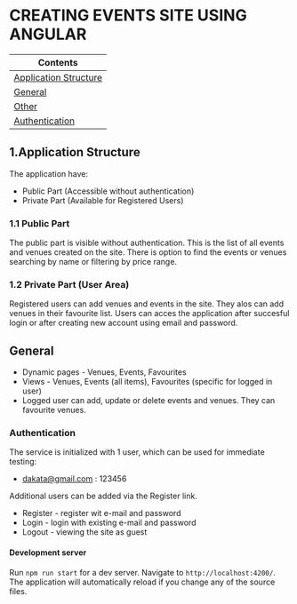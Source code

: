 # CREATING EVENTS SITE USING ANGULAR

| Contents
|---
| [Application Structure](#application)
| [General](#general)
| [Other](#other)
| [Authentication](#authentication)

## 1.Application Structure

The application have:
*	Public Part (Accessible without authentication)
*	Private Part (Available for Registered Users)
### 1.1 Public Part
The public part is visible without authentication. This is the list of all events and venues created on the site. There is option to find the events or venues searching by name or filtering by price range.
### 1.2 Private Part (User Area)
Registered users can add venues and events in the site. They alos can add venues in their favourite list. Users can acces the application after succesful login or after creating new account using email and password.


## General

* Dynamic pages - Venues, Events, Favourites
* Views - Venues, Events (all items), Favourites (specific for logged in user)
* Logged user can add, update or delete events and venues. They can favourite venues.


### Authentication

The service is initialized with 1 user, which can be used for immediate testing:
* dakata@gmail.com : 123456

Additional users can be added via the Register link.

* Register - register wit e-mail and password
* Login - login with existing e-mail and password
* Logout - viewing the site as guest


#### Development server

Run `npm run start` for a dev server. Navigate to `http://localhost:4200/`. The application will automatically reload if you change any of the source files.
